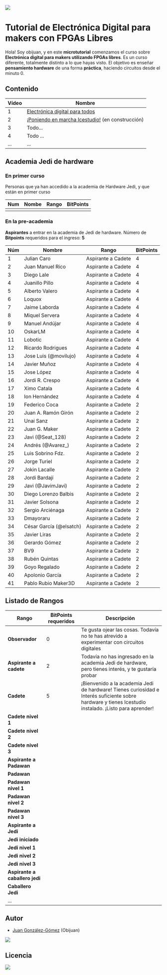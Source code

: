 ![](https://github.com/Obijuan/digital-electronics-with-open-FPGAs-tutorial/raw/master/wiki/portada/alicia-maker.jpg)

# Tutorial de Electrónica Digital para makers con FPGAs Libres

Hola! Soy obijuan, y en este **microtutorial** comenzamos el curso sobre **Electrónica digital para makers utilizando FPGAs libres**. Es un curso diferente, totalmente distinto a lo que hayas visto. El objetivo es enseñar **pensamiento hardware** de una forma **práctica**, haciendo circuitos desde el minuto 0.

## Contenido

| Vídeo | Nombre  |
|-------|---------|
| 1 | [Electrónica digital para todos](https://github.com/Obijuan/digital-electronics-with-open-FPGAs-tutorial/wiki/Video-1:-Electr%C3%B3nica-digital-para-todos)    |
| 2 | [¡Poniendo en marcha Icestudio!](https://github.com/Obijuan/digital-electronics-with-open-FPGAs-tutorial/wiki/V%C3%ADdeo-2:-%C2%A1Poniendo-en-marcha-Icestudio!) (en construcción)  |
| 3 | Todo... |
| 4 | Todo ... |
|...|...|

## Academia Jedi de hardware

### En primer curso

Personas que ya han accedido a la academia de Hardware Jedi, y que están en primer curso

|Num  | Nombe   | Rango  | BitPoints |
|-----|---------|--------|-----------|
|     |         |        |           |

### En la pre-academia

**Aspirantes** a entrar en la academia de Jedi de hardware. Número de **Bitpoints** requeridos para el ingreso: **5**

|Núm|  Nombre               |  Rango             |  BitPoints |
|------|-----------------------|--------------------|------------|
|1     | Julian Caro           | Aspirante a Cadete | 4 |
|2     | Juan Manuel Rico      | Aspirante a Cadete | 4 |
|3     | Diego Lale            | Aspirante a Cadete | 4 |
|4     | Juanillo Pillo        | Aspirante a Cadete | 4 |
|5     | Alberto Valero        | Aspirante a Cadete | 4 |
|6     | Loquox                | Aspirante a Cadete | 4 |
|7     | Jaime Laborda         | Aspirante a Cadete | 4 |
|8     | Miquel Servera        | Aspirante a Cadete | 4 |
|9     | Manuel Andújar        | Aspirante a Cadete | 4 |
|10    | OskarLM               | Aspirante a Cadete | 4 |
|11    | Lobotic               | Aspirante a Cadete | 4 |
|12    | Ricardo Rodrigues     | Aspirante a Cadete | 4 |
|13    | Jose Luis (@movilujo) | Aspirante a Cadete | 4 |
|14    | Javier Muñoz          | Aspirante a Cadete | 4 |
|15    | Jose López            | Aspirante a Cadete | 4 |
|16    | Jordi R. Crespo       | Aspirante a Cadete | 4 |
|17    | Ximo Catala           | Aspirante a Cadete | 4 |
|18    | Ion Hernández         | Aspirante a Cadete | 4 |
|19    | Federico Coca         | Aspirante a Cadete | 2 |
|20    | Juan A. Ramón Girón   | Aspirante a Cadete | 2 |
|21    | Unai Sanz             | Aspirante a Cadete | 2 |
|22    | Juan G. Maker         | Aspirante a Cadete | 2 |
|23    | Javi (@Seat_128)      | Aspirante a Cadete | 2 |
|24    | Andrés (@Avarez_)     | Aspirante a Cadete | 2 |
|25    | Luis Sobrino Fdz.     | Aspirante a Cadete | 2 |
|26    | Jorge Turiel          | Aspirante a Cadete | 2 |
|27    | Jokin Lacalle         | Aspirante a Cadete | 2 |
|28    | Jordi Bardají         | Aspirante a Cadete | 2 |
|29    | Javi (@JavimJavi)     | Aspirante a Cadete | 2 |
|30    | Diego Lorenzo Balbis  | Aspirante a Cadete | 2 |
|31    | Javier Solsona        | Aspirante a Cadete | 2 |
|32    | Sergio Arciénaga      | Aspirante a Cadete | 2 |
|33    | Dmayoraru             | Aspirante a Cadete | 2 |
|34    | César García (@elsatch) | Aspirante a Cadete | 2 |
|35    | Javier Liras            | Aspirante a Cadete | 2 |
|36    | Gerardo Gómez           | Aspirante a Cadete | 2 |
|37    | BV9                     | Aspirante a Cadete | 2 |
|38    | Rubén Quintas           | Aspirante a Cadete | 2 |
|39    | Goyo Regalado           | Aspirante a Cadete | 2 |
|40    | Apolonio García         | Aspirante a Cadete | 2 |
|41    | Pablo Rubio Maker3D     | Aspirante a Cadete | 2 |


## Listado de Rangos

| Rango          |  BitPoints requeridos  |  Descripción  |
|----------------|-------------|---------------|
| **Observador** |  0          | Te gusta ojear las cosas. Todavía no te has atrevido a experimentar con circuitos digitales
| **Aspirante a cadete** |  2  | Todavía no has ingresado en la academia Jedi de hardware, pero tienes interés, y te gustaría probar
| **Cadete**    |  5  |  ¡Bienvenido a la academia Jedi de hardware! Tienes curiosidad e Interés suficiente sobre hardware y tienes Icestudio instalado. ¡Listo para aprender!
| **Cadete nivel 1** |     |
| **Cadete nivel 2** |    |
| **Cadete nivel 3** |   |
| **Aspirante a Padawan** |  |
| **Padawan** | |
| **Padawan nivel 1** | | 
| **Padawan nivel 2** | |
| **Padawan nivel 3** | |
| **Aspirante a Jedi**| |
| **Jedi iniciado** |  |
| **Jedi nivel 1** |  |
| **Jedi nivel 2** |  |
| **Jedi nivel 3** |  |
| **Aspirante a caballero jedi** | |
| **Caballero Jedi** |  |
| ... |  |

## Autor

* [Juan González-Gómez](https://github.com/Obijuan) (Obijuan)

![](https://github.com/Obijuan/digital-electronics-with-open-FPGAs-tutorial/raw/master/wiki/portada/logos-urjc-gsyc-peloto-jderobot.png)

## Licencia

![](https://github.com/Obijuan/digital-electronics-with-open-FPGAs-tutorial/raw/master/wiki/portada/attribution-share-alike-creative-commons-license.png)

